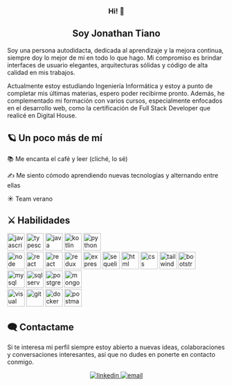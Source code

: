 <h3 align="center">Hi! 👋</h3>
<h2 align="center">Soy Jonathan Tiano</h2>

<!-- ------------ -->
Soy una persona autodidacta, dedicada al aprendizaje y la mejora continua, siempre doy lo mejor de mí en todo lo que hago. Mi compromiso es brindar interfaces de usuario elegantes, arquitecturas sólidas y código de alta calidad en mis trabajos.

Actualmente estoy estudiando Ingeniería Informática y estoy a punto de completar mis últimas materias, espero poder recibirme pronto. Además, he complementado mi formación con varios cursos, especialmente enfocados en el desarrollo web, como la certificación de Full Stack Developer que realicé en Digital House.

## 🪐 Un poco más de mí

  📚 Me encanta el café y leer (cliché, lo sé)

  ✍️ Me siento cómodo aprendiendo nuevas tecnologías y alternando entre ellas

  ☀️ Team verano

## ⚔️ Habilidades

  <div>
    <img src="https://cdn.jsdelivr.net/gh/devicons/devicon@latest/icons/javascript/javascript-original.svg" src="" height="40" alt="javascript"/>
    <img src="https://cdn.jsdelivr.net/gh/devicons/devicon@latest/icons/typescript/typescript-original.svg" height="40" alt="typescript"/>
    <img src="https://cdn.jsdelivr.net/gh/devicons/devicon@latest/icons/java/java-original-wordmark.svg" height="40" alt="java"/>
    <img src="https://cdn.jsdelivr.net/gh/devicons/devicon@latest/icons/kotlin/kotlin-original-wordmark.svg" height="40" alt="kotlin"/>
    <img src="https://cdn.jsdelivr.net/gh/devicons/devicon@latest/icons/python/python-original-wordmark.svg" height="40" alt="python"/>
  </div>

  <div>
    <img src="https://cdn.jsdelivr.net/gh/devicons/devicon@latest/icons/nodejs/nodejs-original.svg" height="40" alt="node"/>
    <img src="https://cdn.jsdelivr.net/gh/devicons/devicon@latest/icons/react/react-original-wordmark.svg" height="40" alt="react"/>
    <img src="https://cdn.jsdelivr.net/gh/devicons/devicon@latest/icons/reactrouter/reactrouter-original-wordmark.svg" height="40" alt="react router"/>
    <img src="https://cdn.jsdelivr.net/gh/devicons/devicon@latest/icons/redux/redux-original.svg" height="40" alt="redux"/>
    <img src="https://cdn.jsdelivr.net/gh/devicons/devicon@latest/icons/express/express-original-wordmark.svg" height="40" alt="express"/>
    <img src="https://cdn.jsdelivr.net/gh/devicons/devicon@latest/icons/sequelize/sequelize-original-wordmark.svg" height="40" alt="sequelize"/>
    <img src="https://cdn.jsdelivr.net/gh/devicons/devicon@latest/icons/html5/html5-original-wordmark.svg" height="40" alt="html"/>
    <img src="https://cdn.jsdelivr.net/gh/devicons/devicon@latest/icons/css3/css3-original-wordmark.svg" height="40" alt="css"/>
    <img src="https://cdn.jsdelivr.net/gh/devicons/devicon@latest/icons/tailwindcss/tailwindcss-original-wordmark.svg" height="40" alt="tailwind"/>
    <img src="https://cdn.jsdelivr.net/gh/devicons/devicon@latest/icons/bootstrap/bootstrap-original-wordmark.svg" height="40" alt="bootstrap"/>
  </div>
  
  <div>
    <img src="https://cdn.jsdelivr.net/gh/devicons/devicon@latest/icons/mysql/mysql-original-wordmark.svg" height="40" alt="mysql"/>
    <img src="https://cdn.jsdelivr.net/gh/devicons/devicon@latest/icons/microsoftsqlserver/microsoftsqlserver-original-wordmark.svg" height="40" alt="sql server"/>
    <img src="https://cdn.jsdelivr.net/gh/devicons/devicon@latest/icons/postgresql/postgresql-original-wordmark.svg" height="40" alt="postgresql"/>
    <img src="https://cdn.jsdelivr.net/gh/devicons/devicon@latest/icons/mongodb/mongodb-original.svg" height="40" alt="mongodb"/>
  </div>
  
  <div>
    <img src="https://cdn.jsdelivr.net/gh/devicons/devicon@latest/icons/vscode/vscode-original.svg" height="40" alt="visual studio code"/>
    <img src="https://cdn.jsdelivr.net/gh/devicons/devicon@latest/icons/git/git-original-wordmark.svg" height="40" alt="git"/>
    <img src="https://cdn.jsdelivr.net/gh/devicons/devicon@latest/icons/docker/docker-original-wordmark.svg" height="40" alt="docker"/>
    <img src="https://cdn.jsdelivr.net/gh/devicons/devicon@latest/icons/postman/postman-original-wordmark.svg" height="40" alt="postman"/>
  </div>

## 🗨️ Contactame

Si te interesa mi perfil siempre estoy abierto a nuevas ideas, colaboraciones y conversaciones interesantes, así que no dudes en ponerte en contacto conmigo.

<div align="center">
  <a href="https://www.linkedin.com/in/jonathan-tiano/" target="_blank">
    <img src="https://img.shields.io/badge/Linkedin-0A66C2?style=for-the-badge&logo=Linkedin&logoColor=white" alt="linkedin" />
  </a>
  <a href="mailto:jonathanatiano@gmail.com">
    <img src="https://img.shields.io/badge/Email-F01F7A?style=for-the-badge&logo=gmail&logoColor=white" alt="email" />
  </a>
</div>
